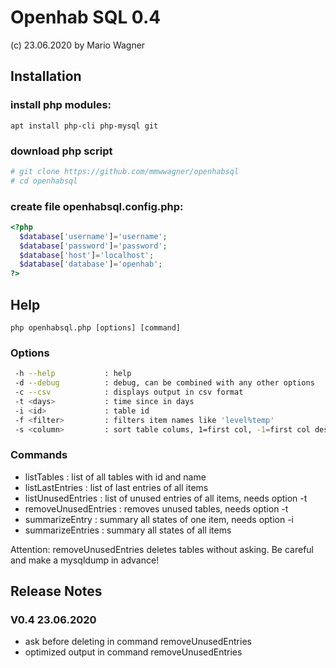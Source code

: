 #  Openhab SQL 0.4
  (c) 23.06.2020 by Mario Wagner

## Installation
### install php modules:
`apt install php-cli php-mysql git`
### download php script
```bash
# git clone https://github.com/mmwwagner/openhabsql
# cd openhabsql
```
### create file openhabsql.config.php:
```php
<?php
  $database['username']='username';
  $database['password']='password';
  $database['host']='localhost';
  $database['database']='openhab';
?>
```
## Help

`php openhabsql.php [options] [command]`

### Options

```bash
 -h --help           : help
 -d --debug          : debug, can be combined with any other options
 -c --csv            : displays output in csv format
 -t <days>           : time since in days
 -i <id>             : table id
 -f <filter>         : filters item names like 'level%temp'
 -s <column>         : sort table colums, 1=first col, -1=first col descending
```

### Commands

- listTables          : list of all tables with id and name
- listLastEntries     : list of last entries of all items
- listUnusedEntries   : list of unused entries of all items, needs option -t
- removeUnusedEntries : removes unused tables, needs option -t
- summarizeEntry      : summary all states of one item, needs option -i
- summarizeEntries    : summary all states of all items


Attention: removeUnusedEntries deletes tables without asking. 
           Be careful and make a mysqldump in advance!


## Release Notes

### V0.4 23.06.2020
- ask before deleting in command removeUnusedEntries
- optimized output in command removeUnusedEntries
